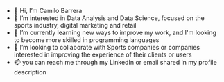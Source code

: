 - 👋 Hi, I’m Camilo Barrera
- 👀 I’m interested in Data Analysis and Data Science, focused on the sports industry, digital marketing and retail
- 🌱 I’m currently learning new ways to improve my work, and I'm looking to become more skilled in programming languages
- 💞️ I’m looking to collaborate with Sports companies or companies interested in improving the experience of their clients or users
- 📫 you can reach me through my LinkedIn or email shared in my profile description

<!---
Cmb350/Cmb350 is a ✨ special ✨ repository because its `README.md` (this file) appears on your GitHub profile.
You can click the Preview link to take a look at your changes.
--->
